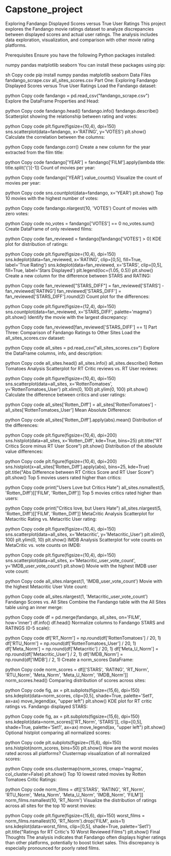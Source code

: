 # Capstone_project

Exploring Fandango Displayed Scores versus True User Ratings
This project explores the Fandango movie ratings dataset to analyze discrepancies between displayed scores and actual user ratings. The analysis includes data exploration, visualization, and comparison with other movie rating platforms.

Prerequisites
Ensure you have the following Python packages installed:

numpy
pandas
matplotlib
seaborn
You can install these packages using pip:

sh
Copy code
pip install numpy pandas matplotlib seaborn
Data Files
fandango_scrape.csv
all_sites_scores.csv
Part One: Exploring Fandango Displayed Scores versus True User Ratings
Load the Fandango dataset:

python
Copy code
fandango = pd.read_csv("fandango_scrape.csv")
Explore the DataFrame Properties and Head:

python
Copy code
fandango.head()
fandango.info()
fandango.describe()
Scatterplot showing the relationship between rating and votes:

python
Copy code
plt.figure(figsize=(10,4), dpi=150)
sns.scatterplot(data=fandango, x='RATING', y='VOTES')
plt.show()
Calculate the correlation between the columns:

python
Copy code
fandango.corr()
Create a new column for the year extracted from the film title:

python
Copy code
fandango['YEAR'] = fandango['FILM'].apply(lambda title: title.split('(')[-1])
Count of movies per year:

python
Copy code
fandango['YEAR'].value_counts()
Visualize the count of movies per year:

python
Copy code
sns.countplot(data=fandango, x='YEAR')
plt.show()
Top 10 movies with the highest number of votes:

python
Copy code
fandango.nlargest(10, 'VOTES')
Count of movies with zero votes:

python
Copy code
no_votes = fandango['VOTES'] == 0 
no_votes.sum()
Create DataFrame of only reviewed films:

python
Copy code
fan_reviewed = fandango[fandango['VOTES'] > 0]
KDE plot for distribution of ratings:

python
Copy code
plt.figure(figsize=(10,4), dpi=150)
sns.kdeplot(data=fan_reviewed, x='RATING', clip=[0,5], fill=True, label='True Rating')
sns.kdeplot(data=fan_reviewed, x='STARS', clip=[0,5], fill=True, label='Stars Displayed')
plt.legend(loc=(1.05, 0.5))
plt.show()
Create a new column for the difference between STARS and RATING:

python
Copy code
fan_reviewed["STARS_DIFF"] = fan_reviewed['STARS'] - fan_reviewed['RATING']
fan_reviewed['STARS_DIFF'] = fan_reviewed['STARS_DIFF'].round(2)
Count plot for the differences:

python
Copy code
plt.figure(figsize=(12,4), dpi=150)
sns.countplot(data=fan_reviewed, x='STARS_DIFF', palette='magma')
plt.show()
Identify the movie with the largest discrepancy:

python
Copy code
fan_reviewed[fan_reviewed['STARS_DIFF'] == 1]
Part Three: Comparison of Fandango Ratings to Other Sites
Load the all_sites_scores.csv dataset:

python
Copy code
all_sites = pd.read_csv("all_sites_scores.csv")
Explore the DataFrame columns, info, and description:

python
Copy code
all_sites.head()
all_sites.info()
all_sites.describe()
Rotten Tomatoes Analysis
Scatterplot for RT Critic reviews vs. RT User reviews:

python
Copy code
plt.figure(figsize=(10,4), dpi=150)
sns.scatterplot(data=all_sites, x='RottenTomatoes', y='RottenTomatoes_User')
plt.xlim(0, 100)
plt.ylim(0, 100)
plt.show()
Calculate the difference between critics and user ratings:

python
Copy code
all_sites['Rotten_Diff'] = all_sites['RottenTomatoes'] - all_sites['RottenTomatoes_User']
Mean Absolute Difference:

python
Copy code
all_sites['Rotten_Diff'].apply(abs).mean()
Distribution of the differences:

python
Copy code
plt.figure(figsize=(10,4), dpi=200)
sns.histplot(data=all_sites, x='Rotten_Diff', kde=True, bins=25)
plt.title("RT Critics Score minus RT User Score")
plt.show()
Distribution of the absolute value differences:

python
Copy code
plt.figure(figsize=(10,4), dpi=200)
sns.histplot(x=all_sites['Rotten_Diff'].apply(abs), bins=25, kde=True)
plt.title("Abs Difference between RT Critics Score and RT User Score")
plt.show()
Top 5 movies users rated higher than critics:

python
Copy code
print("Users Love but Critics Hate")
all_sites.nsmallest(5, 'Rotten_Diff')[['FILM', 'Rotten_Diff']]
Top 5 movies critics rated higher than users:

python
Copy code
print("Critics love, but Users Hate")
all_sites.nlargest(5, 'Rotten_Diff')[['FILM', 'Rotten_Diff']]
MetaCritic Analysis
Scatterplot for Metacritic Rating vs. Metacritic User rating:

python
Copy code
plt.figure(figsize=(10,4), dpi=150)
sns.scatterplot(data=all_sites, x='Metacritic', y='Metacritic_User')
plt.xlim(0, 100)
plt.ylim(0, 10)
plt.show()
IMDB Analysis
Scatterplot for vote counts on MetaCritic vs. vote counts on IMDB:

python
Copy code
plt.figure(figsize=(10,4), dpi=150)
sns.scatterplot(data=all_sites, x='Metacritic_user_vote_count', y='IMDB_user_vote_count')
plt.show()
Movie with the highest IMDB user vote count:

python
Copy code
all_sites.nlargest(1, 'IMDB_user_vote_count')
Movie with the highest Metacritic User Vote count:

python
Copy code
all_sites.nlargest(1, 'Metacritic_user_vote_count')
Fandango Scores vs. All Sites
Combine the Fandango table with the All Sites table using an inner merge:

python
Copy code
df = pd.merge(fandango, all_sites, on='FILM', how='inner')
df.info()
df.head()
Normalize columns to Fandango STARS and RATINGS (0-5 scale):

python
Copy code
df['RT_Norm'] = np.round(df['RottenTomatoes'] / 20, 1)
df['RTU_Norm'] = np.round(df['RottenTomatoes_User'] / 20, 1)
df['Meta_Norm'] = np.round(df['Metacritic'] / 20, 1)
df['Meta_U_Norm'] = np.round(df['Metacritic_User'] / 2, 1)
df['IMDB_Norm'] = np.round(df['IMDB'] / 2, 1)
Create a norm_scores DataFrame:

python
Copy code
norm_scores = df[['STARS', 'RATING', 'RT_Norm', 'RTU_Norm', 'Meta_Norm', 'Meta_U_Norm', 'IMDB_Norm']]
norm_scores.head()
Comparing distribution of scores across sites:

python
Copy code
fig, ax = plt.subplots(figsize=(15,6), dpi=150)
sns.kdeplot(data=norm_scores, clip=[0,5], shade=True, palette='Set1', ax=ax)
move_legend(ax, "upper left")
plt.show()
KDE plot for RT critic ratings vs. Fandango displayed STARS:

python
Copy code
fig, ax = plt.subplots(figsize=(15,6), dpi=150)
sns.kdeplot(data=norm_scores[['RT_Norm', 'STARS']], clip=[0,5], shade=True, palette='Set1', ax=ax)
move_legend(ax, "upper left")
plt.show()
Optional histplot comparing all normalized scores:

python
Copy code
plt.subplots(figsize=(15,6), dpi=150)
sns.histplot(norm_scores, bins=50)
plt.show()
How are the worst movies rated across all platforms?
Clustermap visualization of all normalized scores:

python
Copy code
sns.clustermap(norm_scores, cmap='magma', col_cluster=False)
plt.show()
Top 10 lowest rated movies by Rotten Tomatoes Critic Ratings:

python
Copy code
norm_films = df[['STARS', 'RATING', 'RT_Norm', 'RTU_Norm', 'Meta_Norm', 'Meta_U_Norm', 'IMDB_Norm', 'FILM']]
norm_films.nsmallest(10, 'RT_Norm')
Visualize the distribution of ratings across all sites for the top 10 worst movies:

python
Copy code
plt.figure(figsize=(15,6), dpi=150)
worst_films = norm_films.nsmallest(10, 'RT_Norm').drop('FILM', axis=1)
sns.kdeplot(data=worst_films, clip=[0,5], shade=True, palette='Set1')
plt.title("Ratings for RT Critic's 10 Worst Reviewed Films")
plt.show()
Final Thoughts
The analysis indicates that Fandango often displays higher ratings than other platforms, potentially to boost ticket sales. This discrepancy is especially pronounced for poorly rated films.
